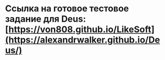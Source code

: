 # Ссылка на готовое тестовое задание для Deus: [https://von808.github.io/LikeSoft](https://alexandrwalker.github.io/Deus/)
